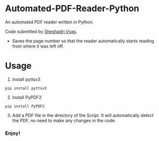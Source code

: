 # Automated-PDF-Reader-Python
An automated PDF reader written in Python.  

Code submitted by [Sheshadri Vyas](https://github.com/Sheshadri-vyas/).

* Saves the page number so that the reader automatically starts reading from where it was left off.

# Usage
1. Install pyttsx3
```
pip install pyttsx3
```
2. Install PyPDF2
```
pip install PyPDF2
```
3. Add a PDF file in the directory of the Script. It will automatically detect the PDF, no need to make any changes in the code.

### Enjoy!
